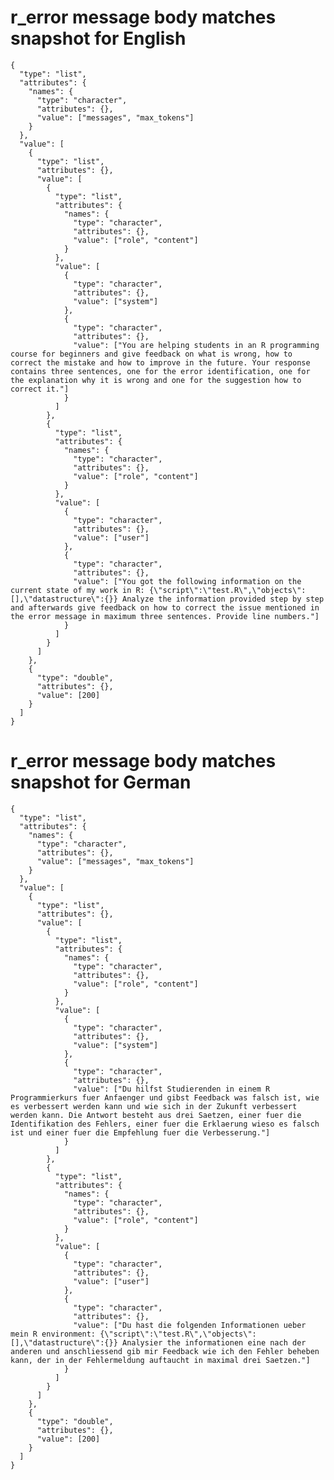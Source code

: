 # r_error message body matches snapshot for English

    {
      "type": "list",
      "attributes": {
        "names": {
          "type": "character",
          "attributes": {},
          "value": ["messages", "max_tokens"]
        }
      },
      "value": [
        {
          "type": "list",
          "attributes": {},
          "value": [
            {
              "type": "list",
              "attributes": {
                "names": {
                  "type": "character",
                  "attributes": {},
                  "value": ["role", "content"]
                }
              },
              "value": [
                {
                  "type": "character",
                  "attributes": {},
                  "value": ["system"]
                },
                {
                  "type": "character",
                  "attributes": {},
                  "value": ["You are helping students in an R programming course for beginners and give feedback on what is wrong, how to correct the mistake and how to improve in the future. Your response contains three sentences, one for the error identification, one for the explanation why it is wrong and one for the suggestion how to correct it."]
                }
              ]
            },
            {
              "type": "list",
              "attributes": {
                "names": {
                  "type": "character",
                  "attributes": {},
                  "value": ["role", "content"]
                }
              },
              "value": [
                {
                  "type": "character",
                  "attributes": {},
                  "value": ["user"]
                },
                {
                  "type": "character",
                  "attributes": {},
                  "value": ["You got the following information on the current state of my work in R: {\"script\":\"test.R\",\"objects\":[],\"datastructure\":{}} Analyze the information provided step by step and afterwards give feedback on how to correct the issue mentioned in the error message in maximum three sentences. Provide line numbers."]
                }
              ]
            }
          ]
        },
        {
          "type": "double",
          "attributes": {},
          "value": [200]
        }
      ]
    }

# r_error message body matches snapshot for German

    {
      "type": "list",
      "attributes": {
        "names": {
          "type": "character",
          "attributes": {},
          "value": ["messages", "max_tokens"]
        }
      },
      "value": [
        {
          "type": "list",
          "attributes": {},
          "value": [
            {
              "type": "list",
              "attributes": {
                "names": {
                  "type": "character",
                  "attributes": {},
                  "value": ["role", "content"]
                }
              },
              "value": [
                {
                  "type": "character",
                  "attributes": {},
                  "value": ["system"]
                },
                {
                  "type": "character",
                  "attributes": {},
                  "value": ["Du hilfst Studierenden in einem R Programmierkurs fuer Anfaenger und gibst Feedback was falsch ist, wie es verbessert werden kann und wie sich in der Zukunft verbessert werden kann. Die Antwort besteht aus drei Saetzen, einer fuer die Identifikation des Fehlers, einer fuer die Erklaerung wieso es falsch ist und einer fuer die Empfehlung fuer die Verbesserung."]
                }
              ]
            },
            {
              "type": "list",
              "attributes": {
                "names": {
                  "type": "character",
                  "attributes": {},
                  "value": ["role", "content"]
                }
              },
              "value": [
                {
                  "type": "character",
                  "attributes": {},
                  "value": ["user"]
                },
                {
                  "type": "character",
                  "attributes": {},
                  "value": ["Du hast die folgenden Informationen ueber mein R environment: {\"script\":\"test.R\",\"objects\":[],\"datastructure\":{}} Analysier the informationen eine nach der anderen und anschliessend gib mir Feedback wie ich den Fehler beheben kann, der in der Fehlermeldung auftaucht in maximal drei Saetzen."]
                }
              ]
            }
          ]
        },
        {
          "type": "double",
          "attributes": {},
          "value": [200]
        }
      ]
    }


